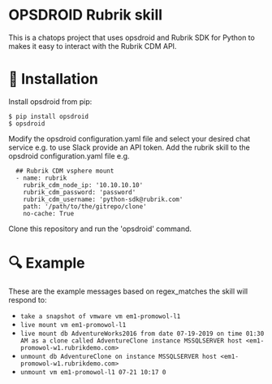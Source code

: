 # OPSDROID Rubrik skill

This is a chatops project that uses opsdroid and Rubrik SDK for Python to makes it easy to interact with the Rubrik CDM API.


# :hammer: Installation

Install opsdroid from pip:

```
$ pip install opsdroid
$ opsdroid
```

Modify the opsdroid configuration.yaml file and select your desired chat service e.g. to use Slack provide an API token.
Add the rubrik skill to the opsdroid configuration.yaml file e.g.
```
  ## Rubrik CDM vsphere mount
  - name: rubrik
    rubrik_cdm_node_ip: '10.10.10.10'
    rubrik_cdm_password: 'password'
    rubrik_cdm_username: 'python-sdk@rubrik.com'
    path: '/path/to/the/gitrepo/clone'
    no-cache: True
```

Clone this repository and run the 'opsdroid' command. 

# :mag: Example

These are the example messages based on regex_matches the skill will respond to:

* `take a snapshot of vmware vm em1-promowol-l1`
* `live mount vm em1-promowol-l1`
* `live mount db AdventureWorks2016 from date 07-19-2019 on time 01:30 AM as a clone called AdventureClone instance MSSQLSERVER host <em1-promowol-w1.rubrikdemo.com>`
* `unmount db AdventureClone on instance MSSQLSERVER host <em1-promowol-w1.rubrikdemo.com>`
* `unmount vm em1-promowol-l1 07-21 10:17 0`
